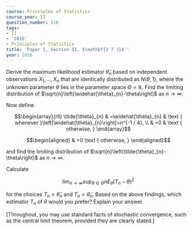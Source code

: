 ```yaml
---
course: Principles of Statistics
course_year: II
question_number: 116
tags:
- II
- '2016'
- Principles of Statistics
title: 'Paper 1, Section II, $\mathbf{2 7 J}$ '
year: 2016
---
```




Derive the maximum likelihood estimator $\hat{\theta}_{n}$ based on independent observations $X_{1}, \ldots, X_{n}$ that are identically distributed as $N(\theta, 1)$, where the unknown parameter $\theta$ lies in the parameter space $\Theta=\mathbb{R}$. Find the limiting distribution of $\sqrt{n}\left(\widehat{\theta}_{n}-\theta\right)$ as $n \rightarrow \infty$.

Now define

$$\begin{array}{rll}
\tilde{\theta}_{n} & =\widehat{\theta}_{n} & \text { whenever }\left|\widehat{\theta}_{n}\right|>n^{-1 / 4}, \\
& =0 & \text { otherwise, }
\end{array}$$

$$\begin{aligned}
& =0 \text { otherwise, }
\end{aligned}$$

and find the limiting distribution of $\sqrt{n}\left(\tilde{\theta}_{n}-\theta\right)$ as $n \rightarrow \infty$.

Calculate

$$\lim _{n \rightarrow \infty} \sup _{\theta \in \Theta} n E_{\theta}\left(T_{n}-\theta\right)^{2}$$

for the choices $T_{n}=\widehat{\theta}_{n}$ and $T_{n}=\widetilde{\theta}_{n}$. Based on the above findings, which estimator $T_{n}$ of $\theta$ would you prefer? Explain your answer.

[Throughout, you may use standard facts of stochastic convergence, such as the central limit theorem, provided they are clearly stated.]